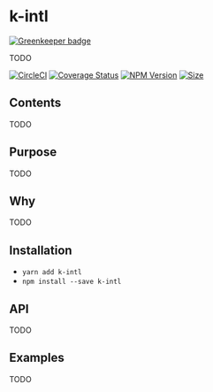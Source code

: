 # k-intl

[![Greenkeeper badge](https://badges.greenkeeper.io/alakarteio/k-intl.svg)](https://greenkeeper.io/)

TODO

[![CircleCI](https://circleci.com/gh/alakarteio/k-intl.svg?style=shield)](https://circleci.com/gh/alakarteio/k-intl) [![Coverage Status](https://coveralls.io/repos/github/alakarteio/k-intl/badge.svg?branch=master)](https://coveralls.io/github/alakarteio/k-intl?branch=master) [![NPM Version](https://badge.fury.io/js/k-intl.svg)](https://www.npmjs.com/package/k-intl)
[![Size](http://img.badgesize.io/alakarteio/k-intl/master/index.js.svg)]()


## Contents
TODO

## Purpose
TODO

## Why
TODO

## Installation
 - `yarn add k-intl`
 - `npm install --save k-intl`

## API
TODO

## Examples
TODO
